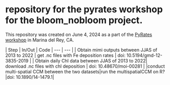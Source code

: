 # repository for the pyrates workshop for the bloom_nobloom project.

This repository was created on June 4, 2024 as a part of the [PyRates workshop](https://linked.earth/FROGS) in Marina del Rey, CA.


| Step  | In/Out | Code
| --- | --- |
| Obtain mimi outputs between JJAS of 2013 to 2022  | get .nc files with Fe deposition rates  | doi: 10.5194/gmd-12-3835-2019 |
| Obtain daily Chl data between JJAS of 2013 to 2022| download .nc files with chl deposition   | doi: 10.48670/moi-00281 |
|conduct multi-spatial CCM between the two datasets|run the multispatialCCM on R?|doi: 10.1890/14-1479.1|

